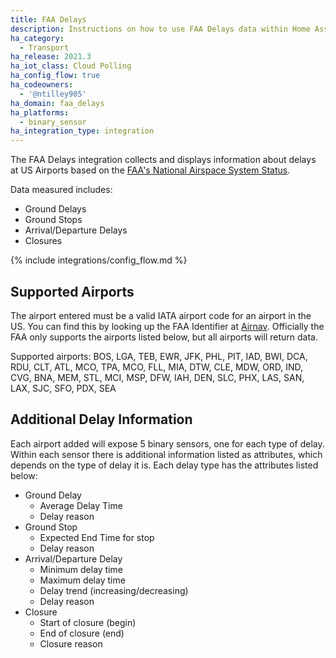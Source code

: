 ```yaml
---
title: FAA Delays
description: Instructions on how to use FAA Delays data within Home Assistant
ha_category:
  - Transport
ha_release: 2021.3
ha_iot_class: Cloud Polling
ha_config_flow: true
ha_codeowners:
  - '@ntilley905'
ha_domain: faa_delays
ha_platforms:
  - binary_sensor
ha_integration_type: integration
---
```


The FAA Delays integration collects and displays information about delays at US Airports based on the
[FAA's National Airspace System Status](https://nasstatus.faa.gov/).

Data measured includes:

- Ground Delays
- Ground Stops
- Arrival/Departure Delays
- Closures

{% include integrations/config_flow.md %}

## Supported Airports

The airport entered must be a valid IATA
airport code for an airport in the US. You can find this by looking up the 
FAA Identifier at [Airnav](https://airnav.com/airports/). Officially the FAA
only supports the airports listed below, but all airports will return data.

Supported airports: BOS, LGA, TEB, EWR, JFK, PHL, PIT, IAD, BWI, DCA, RDU,
CLT, ATL, MCO, TPA, MCO, FLL, MIA, DTW, CLE, MDW, ORD, IND, CVG, BNA, MEM,
STL, MCI, MSP, DFW, IAH, DEN, SLC, PHX, LAS, SAN, LAX, SJC, SFO, PDX, SEA

## Additional Delay Information

Each airport added will expose 5 binary sensors, one for each type of delay. Within each sensor there is additional
information listed as attributes, which depends on the type of delay it is. Each delay type has the attributes
listed below:

- Ground Delay
  - Average Delay Time
  - Delay reason
- Ground Stop
  - Expected End Time for stop
  - Delay reason
- Arrival/Departure Delay
  - Minimum delay time
  - Maximum delay time
  - Delay trend (increasing/decreasing)
  - Delay reason
- Closure
  - Start of closure (begin)
  - End of closure (end)
  - Closure reason
